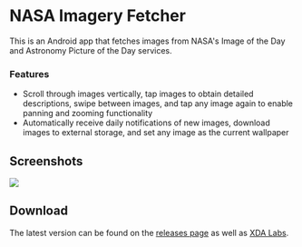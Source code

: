 # NASA Imagery Fetcher

This is an Android app that fetches images from NASA's Image of the Day and Astronomy Picture of the Day services.

### Features
- Scroll through images vertically, tap images to obtain detailed descriptions, swipe between images, and tap any image again to enable panning and zooming functionality
- Automatically receive daily notifications of new images, download images to external storage, and set any image as the current wallpaper

## Screenshots

![](screenshots/screenshots.png?raw=true)

## Download

The latest version can be found on the [releases page](https://github.com/beckhamd/nasa-imagery-fetcher/releases) as well as [XDA Labs](https://labs.xda-developers.com/store/app/com.beckhamd.nasaimageryfetcher).
